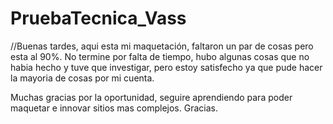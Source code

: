 # PruebaTecnica_Vass

//Buenas tardes, aqui esta mi maquetación, faltaron un par de cosas pero esta al 90%. No termine por falta de tiempo, hubo algunas cosas que no habia hecho y tuve que investigar, pero estoy satisfecho ya que pude hacer la mayoria de cosas por mi cuenta.

Muchas gracias por la oportunidad, seguire aprendiendo para poder maquetar e innovar sitios mas complejos.
Gracias.
